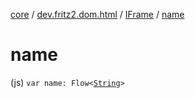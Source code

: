 [core](../../index.md) / [dev.fritz2.dom.html](../index.md) / [IFrame](index.md) / [name](./name.md)

# name

(js) `var name: Flow<`[`String`](https://kotlinlang.org/api/latest/jvm/stdlib/kotlin/-string/index.html)`>`
